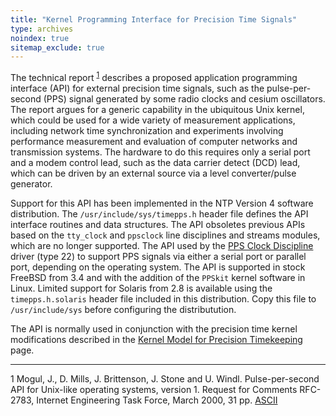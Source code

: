 ```yaml
---
title: "Kernel Programming Interface for Precision Time Signals"
type: archives
noindex: true 
sitemap_exclude: true
---
```


The technical report <sup>[1](#myfootnote1)</sup> describes a proposed application programming interface (API) for external precision time signals, such as the pulse-per-second (PPS) signal generated by some radio clocks and cesium oscillators. The report argues for a generic capability in the ubiquitous Unix kernel, which could be used for a wide variety of measurement applications, including network time synchronization and experiments involving performance measurement and evaluation of computer networks and transmission systems. The hardware to do this requires only a serial port and a modem control lead, such as the data carrier detect (DCD) lead, which can be driven by an external source via a level converter/pulse generator.

Support for this API has been implemented in the NTP Version 4 software distribution. The <code>/usr/include/sys/timepps.h</code> header file defines the API interface routines and data structures. The API obsoletes previous APIs based on the <code>tty_clock</code> and <code>ppsclock</code> line disciplines and streams modules, which are no longer supported. The API used by the [PPS Clock Discipline](/documentation/drivers/driver22/) driver (type 22) to support PPS signals via either a serial port or parallel port, depending on the operating system. The API is supported in stock FreeBSD from 3.4 and with the addition of the <code>PPSkit</code> kernel software in Linux. Limited support for Solaris from 2.8 is available using the <code>timepps.h.solaris</code> header file included in this distribution. Copy this file to <code>/usr/include/sys</code> before configuring the distributution.

The API is normally used in conjunction with the precision time kernel modifications described in the [Kernel Model for Precision Timekeeping](/documentation/4.1.1/kern/) page.

* * *

<a name="myfootnote1">1</a>  Mogul, J., D. Mills, J. Brittenson, J. Stone and U. Windl. Pulse-per-second API for Unix-like operating systems, version 1. Request for Comments RFC-2783, Internet Engineering Task Force, March 2000, 31 pp. [ASCII](/reflib/rfc/rfc2783.txt)